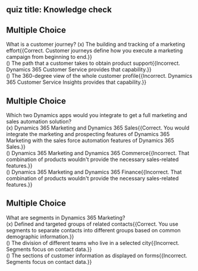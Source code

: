## quiz title: Knowledge check

## Multiple Choice
What is a customer journey?
(x) The building and tracking of a marketing effort{{Correct. Customer journeys define how you execute a marketing campaign from beginning to end.}}  
() The path that a customer takes to obtain product support{{Incorrect. Dynamics 365 Customer Service provides that capability.}}  
() The 360-degree view of the whole customer profile{{Incorrect. Dynamics 365 Customer Service Insights provides that capability.}}  
 

## Multiple Choice
Which two Dynamics apps would you integrate to get a full marketing and sales automation solution?  
(x) Dynamics 365 Marketing and Dynamics 365 Sales{{Correct. You would integrate the marketing and prospecting features of Dynamics 365 Marketing with the sales force automation features of Dynamics 365 Sales.}}  
() Dynamics 365 Marketing and Dynamics 365 Commerce{{Incorrect. That combination of products wouldn't provide the necessary sales-related features.}}  
() Dynamics 365 Marketing and Dynamics 365 Finance{{Incorrect. That combination of products wouldn't provide the necessary sales-related features.}}  

## Multiple Choice
What are segments in Dynamics 365 Marketing?  
(x) Defined and targeted groups of related contacts{{Correct. You use segments to separate contacts into different groups based on common demographic information.}}  
() The division of different teams who live in a selected city{{Incorrect. Segments focus on contact data.}}  
() The sections of customer information as displayed on forms{{Incorrect. Segments focus on contact data.}}  
